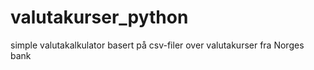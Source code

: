 # valutakurser_python
simple valutakalkulator basert på csv-filer over valutakurser fra Norges bank
